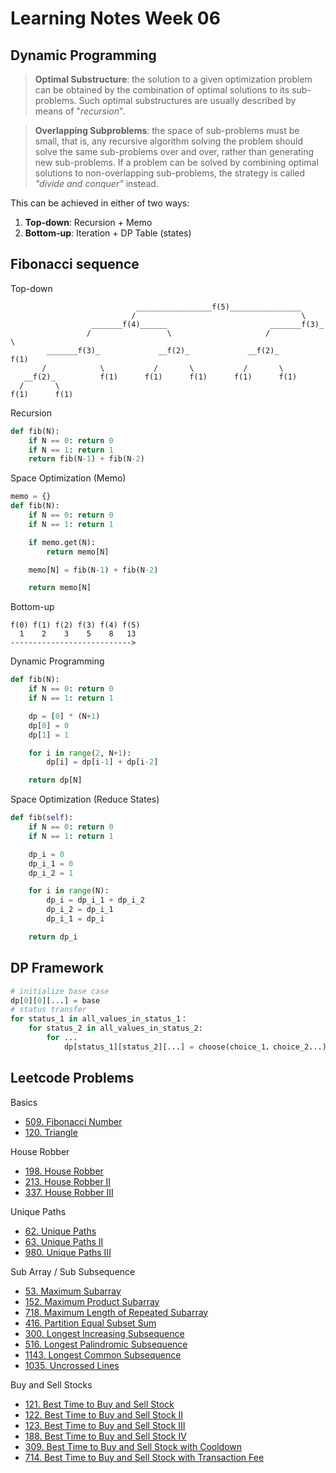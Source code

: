 Learning Notes Week 06
======================

Dynamic Programming
-------------------
> **Optimal Substructure**: the solution to a given optimization problem can be obtained by the combination of optimal solutions to its sub-problems. Such optimal substructures are usually described by means of "_recursion_".

> **Overlapping Subproblems**: the space of sub-problems must be small, that is, any recursive algorithm solving the problem should solve the same sub-problems over and over, rather than generating new sub-problems. If a problem can be solved by combining optimal solutions to non-overlapping sub-problems, the strategy is called _"divide and conquer"_ instead.

This can be achieved in either of two ways:
1. **Top-down**: Recursion + Memo
2. **Bottom-up**: Iteration + DP Table (states)

Fibonacci sequence
------------------

Top-down
```
                            _________________f(5)________________
                           /                                     \
                  _______f(4)______                       _______f(3)_
                 /                 \                     /            \
        _______f(3)_             __f(2)_             __f(2)_          f(1)
       /            \           /       \           /       \
   __f(2)_          f(1)      f(1)      f(1)      f(1)      f(1)
  /       \
f(1)      f(1)
```
Recursion
```py
def fib(N):
    if N == 0: return 0
    if N == 1: return 1
    return fib(N-1) + fib(N-2)
```
Space Optimization (Memo)
```py
memo = {}
def fib(N):
    if N == 0: return 0
    if N == 1: return 1

    if memo.get(N):
        return memo[N]

    memo[N] = fib(N-1) + fib(N-2)

    return memo[N]
```

Bottom-up
```
f(0) f(1) f(2) f(3) f(4) f(5)
  1    2    3    5    8   13
--------------------------->
```
Dynamic Programming
```py
def fib(N):
    if N == 0: return 0
    if N == 1: return 1

    dp = [0] * (N+1)
    dp[0] = 0
    dp[1] = 1

    for i in range(2, N+1):
        dp[i] = dp[i-1] + dp[i-2]

    return dp[N]
```
Space Optimization (Reduce States)
```py
def fib(self):
    if N == 0: return 0
    if N == 1: return 1

    dp_i = 0
    dp_i_1 = 0
    dp_i_2 = 1

    for i in range(N):
        dp_i = dp_i_1 + dp_i_2
        dp_i_2 = dp_i_1
        dp_i_1 = dp_i

    return dp_i
```

DP Framework
------------
```py
# initialize base case
dp[0][0][...] = base
# status transfer
for status_1 in all_values_in_status_1：
    for status_2 in all_values_in_status_2:
        for ...
            dp[status_1][status_2][...] = choose(choice_1，choice_2...)
```

Leetcode Problems
-----------------

Basics
- [509. Fibonacci Number](https://leetcode.com/problems/fibonacci-number/)
- [120. Triangle](https://leetcode.com/problems/triangle/)

House Robber
- [198. House Robber](https://leetcode.com/problems/house-robber/)
- [213. House Robber II](https://leetcode.com/problems/house-robber-ii/)
- [337. House Robber III](https://leetcode.com/problems/house-robber-iii/)

Unique Paths
- [62. Unique Paths](https://leetcode.com/problems/unique-paths/)
- [63. Unique Paths II](https://leetcode.com/problems/unique-paths-ii/)
- [980. Unique Paths III](https://leetcode.com/problems/unique-paths-iii/)

Sub Array / Sub Subsequence
- [53. Maximum Subarray](https://leetcode.com/problems/maximum-subarray/)
- [152. Maximum Product Subarray](https://leetcode.com/problems/maximum-product-subarray/description/)
- [718. Maximum Length of Repeated Subarray](https://leetcode.com/problems/maximum-length-of-repeated-subarray/)
- [416. Partition Equal Subset Sum](https://leetcode.com/problems/partition-equal-subset-sum/)
- [300. Longest Increasing Subsequence](https://leetcode.com/problems/longest-increasing-subsequence/)
- [516. Longest Palindromic Subsequence](https://leetcode.com/problems/longest-palindromic-subsequence/)
- [1143. Longest Common Subsequence](https://leetcode.com/problems/longest-common-subsequence/)
- [1035. Uncrossed Lines](https://leetcode.com/problems/uncrossed-lines/)

Buy and Sell Stocks
- [121. Best Time to Buy and Sell Stock](https://leetcode.com/problems/best-time-to-buy-and-sell-stock/)
- [122. Best Time to Buy and Sell Stock II](https://leetcode.com/problems/best-time-to-buy-and-sell-stock-ii/)
- [123. Best Time to Buy and Sell Stock III](https://leetcode.com/problems/best-time-to-buy-and-sell-stock-iii/)
- [188. Best Time to Buy and Sell Stock IV](https://leetcode.com/problems/best-time-to-buy-and-sell-stock-iv/)
- [309. Best Time to Buy and Sell Stock with Cooldown](https://leetcode.com/problems/best-time-to-buy-and-sell-stock-with-cooldown/)
- [714. Best Time to Buy and Sell Stock with Transaction Fee](https://leetcode.com/problems/best-time-to-buy-and-sell-stock-with-transaction-fee/)
